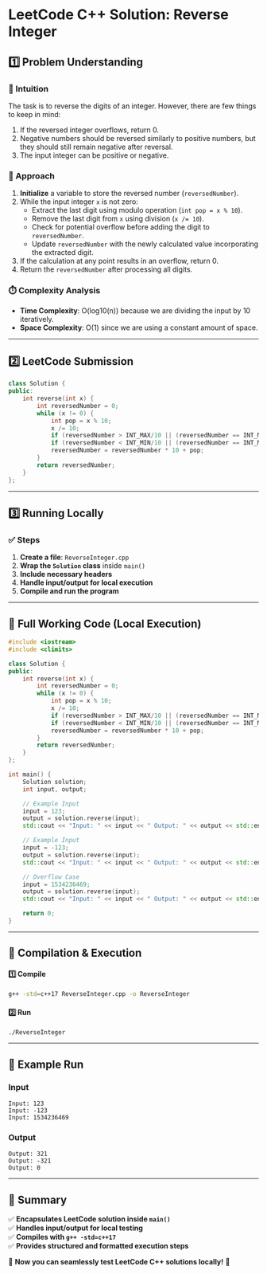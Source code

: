 # **LeetCode C++ Solution: Reverse Integer**  

## **1️⃣ Problem Understanding**  

### **📌 Intuition**  
The task is to reverse the digits of an integer. However, there are few things to keep in mind:
1. If the reversed integer overflows, return 0.
2. Negative numbers should be reversed similarly to positive numbers, but they should still remain negative after reversal.
3. The input integer can be positive or negative.

### **🚀 Approach**  
1. **Initialize** a variable to store the reversed number (`reversedNumber`).
2. While the input integer `x` is not zero:
   - Extract the last digit using modulo operation (`int pop = x % 10`).
   - Remove the last digit from `x` using division (`x /= 10`).
   - Check for potential overflow before adding the digit to `reversedNumber`.
   - Update `reversedNumber` with the newly calculated value incorporating the extracted digit.
3. If the calculation at any point results in an overflow, return 0.
4. Return the `reversedNumber` after processing all digits.

### **⏱️ Complexity Analysis**  
- **Time Complexity**: O(log10(n)) because we are dividing the input by 10 iteratively.
- **Space Complexity**: O(1) since we are using a constant amount of space.

---

## **2️⃣ LeetCode Submission**  
```cpp
class Solution {
public:
    int reverse(int x) {
        int reversedNumber = 0;
        while (x != 0) {
            int pop = x % 10;
            x /= 10;
            if (reversedNumber > INT_MAX/10 || (reversedNumber == INT_MAX / 10 && pop > 7)) return 0;
            if (reversedNumber < INT_MIN/10 || (reversedNumber == INT_MIN / 10 && pop < -8)) return 0;
            reversedNumber = reversedNumber * 10 + pop;
        }
        return reversedNumber;
    }
};
```  

---

## **3️⃣ Running Locally**  
### **✅ Steps**  
1. **Create a file**: `ReverseInteger.cpp`  
2. **Wrap the `Solution` class** inside `main()`  
3. **Include necessary headers**  
4. **Handle input/output for local execution**  
5. **Compile and run the program**  

---  

## **📝 Full Working Code (Local Execution)**  
```cpp
#include <iostream>
#include <climits>

class Solution {
public:
    int reverse(int x) {
        int reversedNumber = 0;
        while (x != 0) {
            int pop = x % 10;
            x /= 10;
            if (reversedNumber > INT_MAX/10 || (reversedNumber == INT_MAX / 10 && pop > 7)) return 0;
            if (reversedNumber < INT_MIN/10 || (reversedNumber == INT_MIN / 10 && pop < -8)) return 0;
            reversedNumber = reversedNumber * 10 + pop;
        }
        return reversedNumber;
    }
};

int main() {
    Solution solution;
    int input, output;

    // Example Input
    input = 123;
    output = solution.reverse(input);
    std::cout << "Input: " << input << " Output: " << output << std::endl;

    // Example Input
    input = -123;
    output = solution.reverse(input);
    std::cout << "Input: " << input << " Output: " << output << std::endl;

    // Overflow Case
    input = 1534236469;
    output = solution.reverse(input);
    std::cout << "Input: " << input << " Output: " << output << std::endl;

    return 0;
}
```  

---  

## **🔧 Compilation & Execution**  
#### **1️⃣ Compile**  
```bash
g++ -std=c++17 ReverseInteger.cpp -o ReverseInteger
```  

#### **2️⃣ Run**  
```bash
./ReverseInteger
```  

---  

## **🎯 Example Run**  
### **Input**  
```
Input: 123
Input: -123
Input: 1534236469
```  
### **Output**  
```
Output: 321
Output: -321
Output: 0
```  

---  

## **📌 Summary**  
✅ **Encapsulates LeetCode solution inside `main()`**  
✅ **Handles input/output for local testing**  
✅ **Compiles with `g++ -std=c++17`**  
✅ **Provides structured and formatted execution steps**  

🚀 **Now you can seamlessly test LeetCode C++ solutions locally!** 🚀